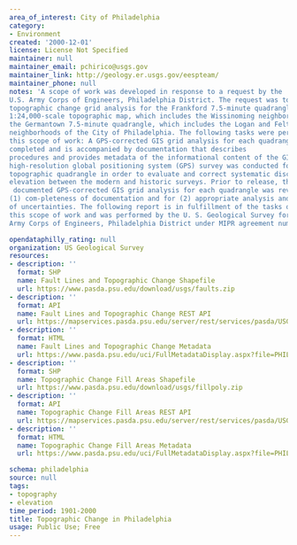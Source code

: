 ```yaml
---
area_of_interest: City of Philadelphia
category:
- Environment
created: '2000-12-01'
license: License Not Specified
maintainer: null
maintainer_email: pchirico@usgs.gov
maintainer_link: http://geology.er.usgs.gov/eespteam/
maintainer_phone: null
notes: 'A scope of work was developed in response to a request by the
U.S. Army Corps of Engineers, Philadelphia District. The request was to perform a
topographic change grid analysis for the Frankford 7.5-minute quadrangle,
1:24,000-scale topographic map, which includes the Wissinoming neighborhood, and
the Germantown 7.5-minute quadrangle, which includes the Logan and Feltonville
neighborhoods of the City of Philadelphia. The following tasks were performed under
this scope of work: A GPS-corrected GIS grid analysis for each quadrangle was
completed and is accompanied by documentation that describes
procedures and provides metadata of the informational content of the GIS. A
high-resolution global positioning system (GPS) survey was conducted for each
topographic quadrangle in order to evaluate and correct systematic discrepancies in
elevation between the modern and historic surveys. Prior to release, the fully
 documented GPS-corrected GIS grid analysis for each quadrangle was reviewed for
(1) com-pleteness of documentation and for (2) appropriate analysis and discussion
of uncertainties. The following report is in fulfillment of the tasks outlined in
this scope of work and was performed by the U. S. Geological Survey for the U. S.
Army Corps of Engineers, Philadelphia District under MIPR agreement number: W25PHS93358288.'

opendataphilly_rating: null
organization: US Geological Survey
resources:
- description: ''
  format: SHP
  name: Fault Lines and Topographic Change Shapefile
  url: https://www.pasda.psu.edu/download/usgs/faults.zip
- description: ''
  format: API
  name: Fault Lines and Topographic Change REST API
  url: https://mapservices.pasda.psu.edu/server/rest/services/pasda/USGSPhillyTopographic/MapServer
- description: ''
  format: HTML
  name: Fault Lines and Topographic Change Metadata
  url: https://www.pasda.psu.edu/uci/FullMetadataDisplay.aspx?file=PHIL_faults.xml
- description: ''
  format: SHP
  name: Topographic Change Fill Areas Shapefile
  url: https://www.pasda.psu.edu/download/usgs/fillpoly.zip
- description: ''
  format: API
  name: Topographic Change Fill Areas REST API
  url: https://mapservices.pasda.psu.edu/server/rest/services/pasda/USGSPhillyTopographic/MapServer
- description: ''
  format: HTML
  name: Topographic Change Fill Areas Metadata
  url: https://www.pasda.psu.edu/uci/FullMetadataDisplay.aspx?file=PHIL_fillpoly.xml

schema: philadelphia
source: null
tags: 
- topography
- elevation
time_period: 1901-2000
title: Topographic Change in Philadelphia
usage: Public Use; Free
---
```

